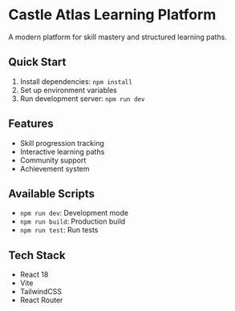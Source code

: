 # Castle Atlas Learning Platform

A modern platform for skill mastery and structured learning paths.

## Quick Start
1. Install dependencies: `npm install`
2. Set up environment variables
3. Run development server: `npm run dev`

## Features
- Skill progression tracking
- Interactive learning paths
- Community support
- Achievement system

## Available Scripts
- `npm run dev`: Development mode
- `npm run build`: Production build
- `npm run test`: Run tests

## Tech Stack
- React 18
- Vite
- TailwindCSS
- React Router